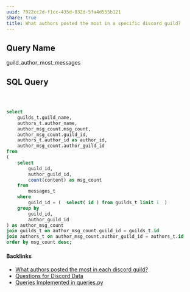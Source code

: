 ```yaml
---
uuid: 7922cc2d-f1cc-435d-832d-5fa4d555b121
share: true
title: What authors posted the most in a specific discord guild?
---
```

## Query Name

guild_author_most_messages

## SQL Query
``` SQL



select 
	guilds_t.guild_name,
	authors_t.author_name,
	author_msg_count.msg_count,
	author_msg_count.guild_id,
	authors_t.author_id as author_id,
	author_msg_count.author_guild_id
from 
(
	select 
		guild_id,
		author_guild_id,
		count(content) as msg_count
	from
		messages_t
	where 
		guild_id = (  select( id ) from guilds_t limit 1  )
	group by
		guild_id,
		author_guild_id
) as author_msg_count
join guilds_t on author_msg_count.guild_id = guilds_t.id
join authors_t on author_msg_count.author_guild_id = authors_t.id
order by msg_count desc;

```

#### Backlinks

* [What authors posted the most in each discord guild?](/34592fa9-bd8d-4237-bdff-36cb58fdc21e)
* [Questions for Discord Data](/46abc67b-bbe7-4800-82f5-f08d4c457ef0)
* [Queries Implemented in queries.py](/3a44d50b-0280-42f8-8fa0-6c15d4ffe161)